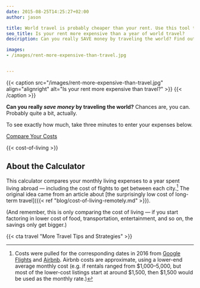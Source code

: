 ```yaml
---
date: 2015-08-25T14:25:27+02:00
author: jason

title: World travel is probably cheaper than your rent. Use this tool to compare the cost.
seo_title: Is your rent more expensive than a year of world travel?
description: Can you really SAVE money by traveling the world? Find out now! Use this calculator to compare your monthly living expenses to the cost of a year abroad.

images:
- /images/rent-more-expensive-than-travel.jpg


---
```

{{< caption src="/images/rent-more-expensive-than-travel.jpg"
            align="alignright"
            alt="Is your rent more expensive than travel?" >}}
{{< /caption >}}

<p class="lead"><strong>Can you really <em>save money</em> by traveling the world?</strong> Chances are, you can. Probably quite a bit, actually.</p>

To see exactly how much, take three minutes to enter your expenses below.

<a href="#enter-bills" class="cost-of-living__continue-link">Compare Your Costs</a>

{{< cost-of-living >}}

## About the Calculator

This calculator compares your monthly living expenses to a year spent living abroad — including the cost of flights to get between each city.[^cost-source] The original idea came from an article about [the surprisingly low cost of long-term travel]({{< ref "blog/cost-of-living-remotely.md" >}}).

[^cost-source]:
    Costs were pulled for the corresponding dates in 2016 from [Google Flights](https://www.google.com/flights/) and [Airbnb](https://www.airbnb.com/c/jlengstorf?s=1). Airbnb costs are approximate, using a lower-end average monthly cost (e.g. if rentals ranged from $1,000–5,000, but most of the lower-cost listings start at around $1,500, then $1,500 would be used as the monthly rate.)

(And remember, this is only comparing the cost of living — if you start factoring in lower cost of food, transportation, entertainment, and so on, the savings only get bigger.)

{{< cta travel "More Travel Tips and Strategies" >}}
